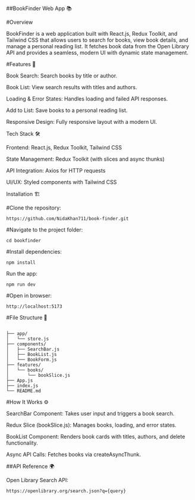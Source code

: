 ##BookFinder Web App 📚

#Overview

BookFinder is a web application built with React.js, Redux Toolkit, and Tailwind CSS that allows users to search for books, view book details, and manage a personal reading list. It fetches book data from the Open Library API and provides a seamless, modern UI with dynamic state management.

#Features 🚀

Book Search: Search books by title or author.

Book List: View search results with titles and authors.

Loading & Error States: Handles loading and failed API responses.

Add to List: Save books to a personal reading list.

Responsive Design: Fully responsive layout with a modern UI.

Tech Stack 🛠️

Frontend: React.js, Redux Toolkit, Tailwind CSS

State Management: Redux Toolkit (with slices and async thunks)

API Integration: Axios for HTTP requests

UI/UX: Styled components with Tailwind CSS

Installation 🏗️

#Clone the repository:
```
https://github.com/NidaKhan711/book-finder.git
```
#Navigate to the project folder:
```
cd bookfinder
```
#Install dependencies:
```
npm install
```
Run the app:
```
npm run dev
```
#Open in browser:
```
http://localhost:5173
```
#File Structure 📂
```

├── app/
│   └── store.js
├── components/
│   ├── SearchBar.js
│   ├── BookList.js
│   └── BookForm.js
├── features/
│   └── books/
│       └── bookSlice.js
├── App.js
├── index.js
└── README.md
```
#How It Works ⚙️

SearchBar Component: Takes user input and triggers a book search.

Redux Slice (bookSlice.js): Manages books, loading, and error states.

BookList Component: Renders book cards with titles, authors, and delete functionality.

Async API Calls: Fetches books via createAsyncThunk.

##API Reference 🌍

Open Library Search API:
```
https://openlibrary.org/search.json?q={query}
```
